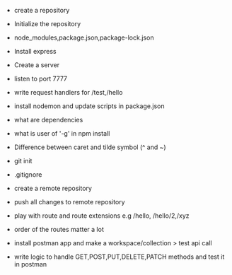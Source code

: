 - create a repository
- Initialize the repository
- node_modules,package.json,package-lock.json
- Install express
- Create a server
- listen to port 7777
- write request handlers for /test,/hello
- install nodemon and update scripts in package.json
- what are dependencies
- what is user of '-g' in npm install 
- Difference between caret and tilde symbol (^ and ~)


- git init
- .gitignore
- create a remote repository
- push all changes to remote repository

- play with route and route extensions e.g /hello, /hello/2,/xyz
- order of the routes matter a lot

- install postman app and make a workspace/collection > test api call
- write logic to handle GET,POST,PUT,DELETE,PATCH methods and test it in postman